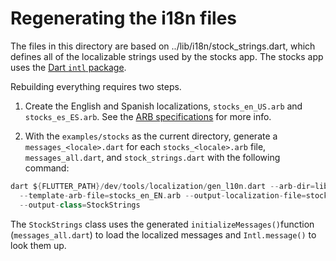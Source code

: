 # Regenerating the i18n files

The files in this directory are based on ../lib/i18n/stock_strings.dart,
which defines all of the localizable strings used by the stocks
app. The stocks app uses
the [Dart `intl` package](https://github.com/dart-lang/intl).

Rebuilding everything requires two steps.

1. Create the English and Spanish localizations, `stocks_en_US.arb` and
`stocks_es_ES.arb`. See the [ARB specifications](https://github.com/google/app-resource-bundle/wiki/ApplicationResourceBundleSpecification)
for more info.

2. With the `examples/stocks` as the current directory, generate a
`messages_<locale>.dart` for each `stocks_<locale>.arb` file,
`messages_all.dart`, and `stock_strings.dart` with the following command:

```dart
dart ${FLUTTER_PATH}/dev/tools/localization/gen_l10n.dart --arb-dir=lib/i18n
  --template-arb-file=stocks_en_EN.arb --output-localization-file=stock_strings.dart
  --output-class=StockStrings
```

The `StockStrings` class uses the generated `initializeMessages()`function
(`messages_all.dart`) to load the localized messages and `Intl.message()`
to look them up.
